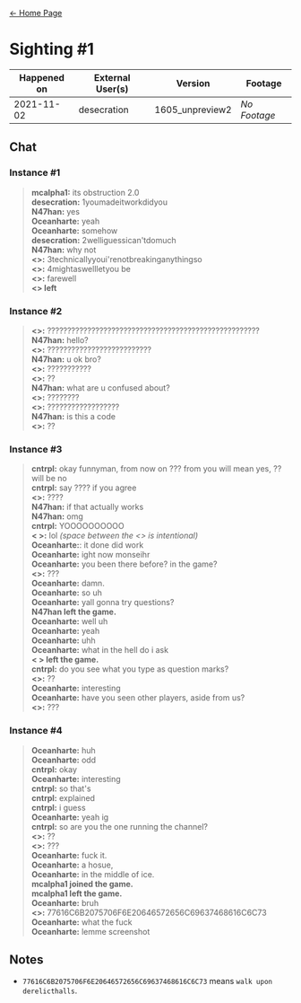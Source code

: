 [← Home Page](../README.md)

# Sighting #1
| Happened on | External User(s) | Version         | Footage      |
| ----------  | ---------------- | --------------- | ------------ |
| 2021-11-02  | desecration      | 1605_unpreview2 | *No Footage* |

## Chat
### Instance #1
> **mcalpha1:** its obstruction 2.0  
> **desecration:** 1youmadeitworkdidyou  
> **N47han:** yes  
> **Oceanharte:** yeah  
> **Oceanharte:** somehow   
> **desecration:** 2welliguessican'tdomuch  
> **N47han:** why not  
> **<>:** 3technicallyyoui'renotbreakinganythingso  
> **<>:** 4mightaswellletyou be  
> **<>:** farewell  
> **<> left**  

### Instance #2
> **<>:** ?????????????????????????????????????????????????????  
> **N47han:** hello?  
> **<>:** ??????????????????????????  
> **N47han:** u ok bro?  
> **<>:** ???????????  
> **<>:** ??  
> **N47han:** what are u confused about?  
> **<>:** ????????  
> **<>:** ??????????????????  
> **N47han:** is this a code  
> **<>:** ??  

### Instance #3
> **cntrpl:** okay funnyman, from now on ??? from you will mean yes, ?? will be no  
> **cntrpl:** say ???? if you agree  
> **<>:** ????  
> **N47han:** if that actually works  
> **N47han:** omg  
> **cntrpl:** YOOOOOOOOOO  
> **< >:** lol *(space between the <> is intentional)*  
> **Oceanharte:**: it done did work  
> **Oceanharte:** ight now monseihr  
> **Oceanharte:** you been there before? in the game?  
> **<>:** ???  
> **Oceanharte:** damn.  
> **Oceanharte:** so uh  
> **Oceanharte:** yall gonna try questions?  
> **N47han left the game.**  
> **Oceanharte:** well uh  
> **Oceanharte:** yeah  
> **Oceanharte:** uhh  
> **Oceanharte:** what in the hell do i ask  
> **< > left the game.**  
> **cntrpl:** do you see what you type as question marks?  
> **<>:** ??  
> **Oceanharte:** interesting  
> **Oceanharte:** have you seen other players, aside from us?  
> **<>:** ???  

### Instance #4
> **Oceanharte:** huh  
> **Oceanharte:** odd  
> **cntrpl:** okay  
> **Oceanharte:** interesting  
> **cntrpl:** so that's  
> **cntrpl:** explained  
> **cntrpl:** i guess  
> **Oceanharte:** yeah ig  
> **cntrpl:** so are you the one running the channel?  
> **<>:** ??  
> **<>:** ???  
> **Oceanharte:** fuck it.  
> **Oceanharte:** a hosue,  
> **Oceanharte:** in the middle of ice.  
> **mcalpha1 joined the game.**  
> **mcalpha1 left the game.**  
> **Oceanharte:** bruh  
> **<>:** 77616C6B2075706F6E20646572656C69637468616C6C73  
> **Oceanharte:** what the fuck  
> **Oceanharte:** lemme screenshot  

## Notes
* `77616C6B2075706F6E20646572656C69637468616C6C73` means `walk upon derelicthalls`.